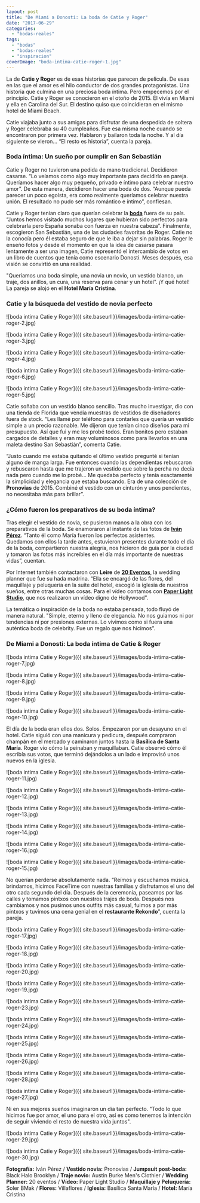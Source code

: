 ```yaml
---
layout: post
title: "De Miami a Donosti: La boda de Catie y Roger"
date: "2017-06-29"
categories: 
  - "bodas-reales"
tags: 
  - "bodas"
  - "bodas-reales"
  - "inspiracion"
coverImage: "boda-intima-catie-roger-1.jpg"
---
```


La de **Catie y Roger** es de esas historias que parecen de película. De esas en las que el amor es el hilo conductor de dos grandes protagonistas. Una historia que culmina en una preciosa boda íntima. Pero empecemos por el principio. Catie y Roger se conocieron en el otoño de 2015. Él vivía en Miami y ella en Carolina del Sur. El destino quiso que coincidieran en el mismo hotel de Miami Beach.

Catie viajaba junto a sus amigas para disfrutar de una despedida de soltera y Roger celebraba su 40 cumpleaños. Fue esa misma noche cuando se encontraron por primera vez. Hablaron y bailaron toda la noche. Y al día siguiente se vieron… “El resto es historia”, cuenta la pareja.

### Boda íntima: Un sueño por cumplir en San Sebastián

Catie y Roger no tuvieron una pedida de mano tradicional. Decidieron casarse. “Lo veíamos como algo muy importante para decidirlo en pareja. Queríamos hacer algo muy pequeño, privado e íntimo para celebrar nuestro amor”. De esta manera, decidieron hacer una boda de dos. “Aunque pueda parecer un poco egoísta, era como realmente queríamos celebrar nuestra unión. El resultado no pudo ser más romántico e íntimo”, confiesan.

Catie y Roger tenían claro que querían celebrar la [**boda**](https://petitpleasures.com) fuera de su país. “Juntos hemos visitado muchos lugares que hubieran sido perfectos para celebrarla pero España sonaba con fuerza en nuestra cabeza”. Finalmente, escogieron San Sebastián, una de las ciudades favoritas de Roger. Catie no la conocía pero él estaba seguro de que le iba a dejar sin palabras. Roger le enseñó fotos y desde el momento en que la idea de casarse pasara lentamente a ser una imagen, Catie representó el intercambio de votos en un libro de cuentos que tenía como escenario Donosti. Meses después, esa visión se convirtió en una realidad.

"Queríamos una boda simple, una novia un novio, un vestido blanco, un traje, dos anillos, un cura, una reserva para cenar y un hotel". ¡Y qué hotel! La pareja se alojó en el **Hotel María Cristina**.

### Catie y la búsqueda del vestido de novia perfecto

![boda intima Catie y Roger]({{ site.baseurl }}/images/boda-intima-catie-roger-2.jpg)

![boda intima Catie y Roger]({{ site.baseurl }}/images/boda-intima-catie-roger-3.jpg)

![boda intima Catie y Roger]({{ site.baseurl }}/images/boda-intima-catie-roger-4.jpg)

![boda intima Catie y Roger]({{ site.baseurl }}/images/boda-intima-catie-roger-6.jpg)

![boda intima Catie y Roger]({{ site.baseurl }}/images/boda-intima-catie-roger-5.jpg)

Catie soñaba con un vestido blanco sencillo. Tras mucho investigar, dio con una tienda de Florida que vendía muestras de vestidos de diseñadores fuera de stock. “Les llamé por teléfono para contarles que quería un vestido simple a un precio razonable. Me dijeron que tenían cinco diseños para mi presupuesto. Así que fui y me los probé todos. Eran bonitos pero estaban cargados de detalles y eran muy voluminosos como para llevarlos en una maleta destino San Sebastián”, comenta Catie.

“Justo cuando me estaba quitando el último vestido pregunté si tenían alguno de manga larga. Fue entonces cuando las dependientas rebuscaron y rebuscaron hasta que me trajeron un vestido que sobre la percha no decía nada pero cuando me lo probé… Me quedaba perfecto y tenía exactamente la simplicidad y elegancia que estaba buscando. Era de una colección de **Pronovias** de 2015. Combiné el vestido con un cinturón y unos pendientes, no necesitaba más para brillar”.

### ¿Cómo fueron los preparativos de su boda íntima?

Tras elegir el vestido de novia, se pusieron manos a la obra con los preparativos de la boda. Se enamoraron al instante de las fotos de [**Iván Pérez**](https://www.ivanperez.es/). “Tanto él como María fueron los perfectos asistentes. Quedamos con ellos la tarde antes, estuvieron presentes durante todo el día de la boda, compartieron nuestra alegría, nos hicieron de guía por la ciudad y tomaron las fotos más increíbles en el día más importante de nuestras vidas”, cuentan.

Por Internet también contactaron con **Leire** de [**20 Eventos**](http://20eventos.com/20eventos-wedding-planner-san-sebastian/), la wedding planner que fue su hada madrina. “Ella se encargó de las flores, del maquillaje y peluquería en la suite del hotel, escogió la iglesia de nuestros sueños, entre otras muchas cosas. Para el vídeo contamos con [**Paper Light Studio**](http://paperlightstudio.com/), que nos realizaron un vídeo digno de Hollywood”.

La temática o inspiración de la boda no estaba pensada, todo fluyó de manera natural. "Simple, eterno y lleno de elegancia. No nos guiamos ni por tendencias ni por presiones externas. Lo vivimos como si fuera una auténtica boda de celebrity. Fue un regalo que nos hicimos”.

### De Miami a Donosti: La boda íntima de Catie & Roger

![boda intima Catie y Roger]({{ site.baseurl }}/images/boda-intima-catie-roger-7.jpg)

![boda intima Catie y Roger]({{ site.baseurl }}/images/boda-intima-catie-roger-8.jpg)

![boda intima Catie y Roger]({{ site.baseurl }}/images/boda-intima-catie-roger-9.jpg)

![boda intima Catie y Roger]({{ site.baseurl }}/images/boda-intima-catie-roger-10.jpg)

El día de la boda eran ellos dos. Solos. Empezaron por un desayuno en el hotel. Catie siguió con una manicura y pedicura, después compraron champán en el mercado y caminaron juntos hasta la **Basílica de Santa María**. Roger vio cómo la peinaban y maquillaban. Catie observó cómo él escribía sus votos, que terminó dejándolos a un lado e improvisó unos nuevos en la iglesia.

![boda intima Catie y Roger]({{ site.baseurl }}/images/boda-intima-catie-roger-11.jpg)

![boda intima Catie y Roger]({{ site.baseurl }}/images/boda-intima-catie-roger-12.jpg)

![boda intima Catie y Roger]({{ site.baseurl }}/images/boda-intima-catie-roger-13.jpg)

![boda intima Catie y Roger]({{ site.baseurl }}/images/boda-intima-catie-roger-14.jpg)

![boda intima Catie y Roger]({{ site.baseurl }}/images/boda-intima-catie-roger-16.jpg)

![boda intima Catie y Roger]({{ site.baseurl }}/images/boda-intima-catie-roger-15.jpg)

No querían perderse absolutamente nada. “Reímos y escuchamos música, brindamos, hicimos FaceTime con nuestras familias y disfrutamos el uno del otro cada segundo del día. Después de la ceremonia, paseamos por las calles y tomamos pintxos con nuestros trajes de boda. Después nos cambiamos y nos pusimos unos outfits más casual, fuimos a por más pintxos y tuvimos una cena genial en el **restaurante Rekondo**”, cuenta la pareja.

![boda intima Catie y Roger]({{ site.baseurl }}/images/boda-intima-catie-roger-17.jpg)

![boda intima Catie y Roger]({{ site.baseurl }}/images/boda-intima-catie-roger-18.jpg)

![boda intima Catie y Roger]({{ site.baseurl }}/images/boda-intima-catie-roger-20.jpg)

![boda intima Catie y Roger]({{ site.baseurl }}/images/boda-intima-catie-roger-19.jpg)

![boda intima Catie y Roger]({{ site.baseurl }}/images/boda-intima-catie-roger-23.jpg)

![boda intima Catie y Roger]({{ site.baseurl }}/images/boda-intima-catie-roger-24.jpg)

![boda intima Catie y Roger]({{ site.baseurl }}/images/boda-intima-catie-roger-25.jpg)

![boda intima Catie y Roger]({{ site.baseurl }}/images/boda-intima-catie-roger-26.jpg)

![boda intima Catie y Roger]({{ site.baseurl }}/images/boda-intima-catie-roger-28.jpg)

![boda intima Catie y Roger]({{ site.baseurl }}/images/boda-intima-catie-roger-27.jpg)

Ni en sus mejores sueños imaginaron un día tan perfecto. "Todo lo que hicimos fue por amor, el uno para el otro, así es como tenemos la intención de seguir viviendo el resto de nuestra vida juntos".

![boda intima Catie y Roger]({{ site.baseurl }}/images/boda-intima-catie-roger-29.jpg)

![boda intima Catie y Roger]({{ site.baseurl }}/images/boda-intima-catie-roger-30.jpg)

**Fotografía:** Iván Pérez / **Vestido novia:** Pronovias / **Jumpsuit post-boda:** Black Halo Brooklyn / **Traje novio:** Austin Burke Men's Clothier / **Wedding Planner:** 20 eventos / **Vídeo:** Paper Light Studio / **Maquillaje y Peluquería:** Soler BMak / **Flores:** Villaflores / **Iglesia:** Basílica Santa María / **Hotel:** María Cristina
